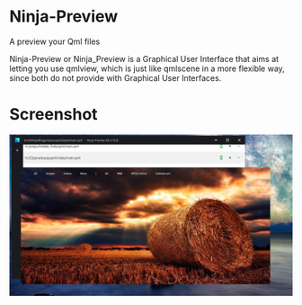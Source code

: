 # Ninja-Preview
A preview your Qml files

Ninja-Preview or Ninja_Preview is a Graphical User Interface that aims at letting you use qmlview, which is just like qmlscene in a more flexible way, since 
both do not provide with Graphical User Interfaces.

# Screenshot
![Screenshot of Ninja-Preview](screenshot.jpg)
